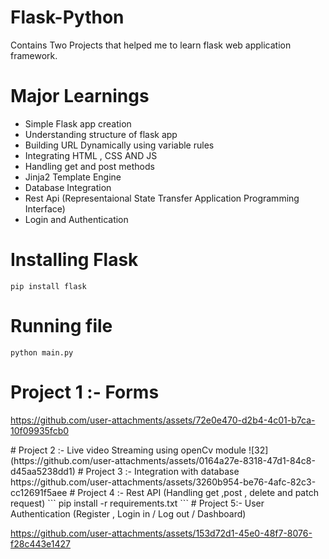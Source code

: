# Flask-Python
Contains Two Projects that helped me to learn flask web application framework.

# Major Learnings

<ul>
  <li>Simple Flask app creation</li>
  <li>Understanding structure of flask app</li>
  <li>Building URL Dynamically using  variable rules</li>
  <li>Integrating HTML , CSS AND JS</li>
  <li>Handling get and post methods</li>
  <li>Jinja2 Template Engine </li>
  <li>Database Integration</li>
  <li>Rest Api (Representaional State Transfer Application Programming Interface)</li>
  <li>Login and Authentication</li>
</ul>

# Installing Flask
```pip install flask ```

# Running file
``` python main.py ```

</hr>

# Project 1 :- Forms 
https://github.com/user-attachments/assets/72e0e470-d2b4-4c01-b7ca-10f09935fcb0

</hr>
# Project 2 :- Live video Streaming using openCv module
![32](https://github.com/user-attachments/assets/0164a27e-8318-47d1-84c8-d45aa5238dd1)

</hr>
# Project 3 :- Integration with database
https://github.com/user-attachments/assets/3260b954-be76-4afc-82c3-cc12691f5aee

</hr>
# Project 4 :- Rest API (Handling get ,post , delete and patch request) 
``` pip install -r requirements.txt ``` 

</hr>
# Project 5:- User Authentication (Register , Login in / Log out / Dashboard)

https://github.com/user-attachments/assets/153d72d1-45e0-48f7-8076-f28c443e1427





